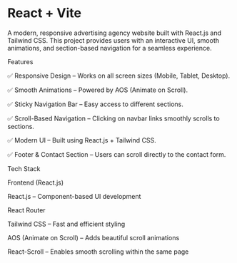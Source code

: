 # React + Vite

A modern, responsive advertising agency website built with React.js and Tailwind CSS. This project provides users with an interactive UI, smooth animations, and section-based navigation for a seamless experience.


 Features
 
✅ Responsive Design – Works on all screen sizes (Mobile, Tablet, Desktop).

✅ Smooth Animations – Powered by AOS (Animate on Scroll).

✅ Sticky Navigation Bar – Easy access to different sections.

✅ Scroll-Based Navigation – Clicking on navbar links smoothly scrolls to sections.

✅ Modern UI – Built using React.js + Tailwind CSS.

✅ Footer & Contact Section – Users can scroll directly to the contact form.


Tech Stack

Frontend (React.js) 

React.js – Component-based UI development

React Router 

Tailwind CSS – Fast and efficient styling

AOS (Animate on Scroll) – Adds beautiful scroll animations

React-Scroll – Enables smooth scrolling within the same page

